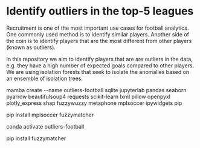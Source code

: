 # Identify outliers in the top-5 leagues
Recruitment is one of the most important use cases for football analytics. One commonly used method is to identify similar players. Another side of the coin is to identify players that are the most different from other players (known as outliers).

In this repository we aim to identify players that are are outliers in the data, e.g. they have a high number of expected goals compared to other players. We are using isolation forests that seek to isolate the anomalies based on an ensemble of isolation trees.

mamba create --name outliers-football sqlite jupyterlab pandas seaborn pyarrow beautifulsoup4 requests scikit-learn lxml pillow openpyxl plotly_express shap fuzzywuzzy metaphone mplsoccer ipywidgets pip

pip install mplsoccer fuzzymatcher

conda activate outliers-football

pip install fuzzymatcher
